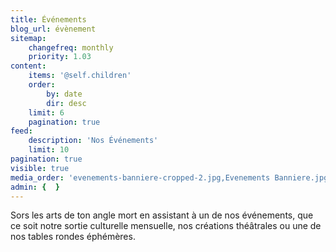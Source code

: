 ```yaml
---
title: Événements
blog_url: évènement
sitemap:
    changefreq: monthly
    priority: 1.03
content:
    items: '@self.children'
    order:
        by: date
        dir: desc
    limit: 6
    pagination: true
feed:
    description: 'Nos Événements'
    limit: 10
pagination: true
visible: true
media_order: 'evenements-banniere-cropped-2.jpg,Evenements Banniere.jpg'
admin: {  }
---
```


Sors les arts de ton angle mort en assistant à un de nos événements, que ce soit notre sortie culturelle mensuelle, nos créations théâtrales ou une de nos tables rondes éphémères.